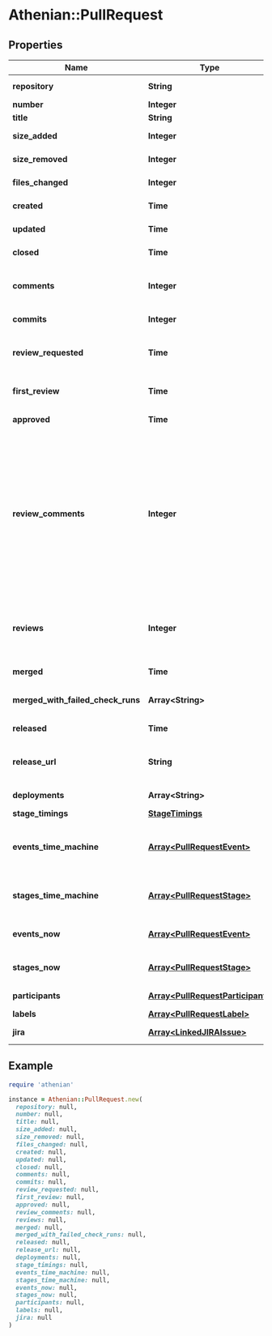 # Athenian::PullRequest

## Properties

| Name | Type | Description | Notes |
| ---- | ---- | ----------- | ----- |
| **repository** | **String** | PR is/was open in this repository. |  |
| **number** | **Integer** | PR number. |  |
| **title** | **String** | Title of the PR. |  |
| **size_added** | **Integer** | Overall number of lines added. |  |
| **size_removed** | **Integer** | Overall number of lines removed. |  |
| **files_changed** | **Integer** | Number of files changed in this PR. |  |
| **created** | **Time** | When this PR was created. |  |
| **updated** | **Time** | When this PR was last updated. |  |
| **closed** | **Time** | When this PR was last closed. | [optional] |
| **comments** | **Integer** | Number of *regular* (not review) comments in this PR. |  |
| **commits** | **Integer** | Number of commits in this PR. |  |
| **review_requested** | **Time** | When was the first time the author of this PR requested a review. | [optional] |
| **first_review** | **Time** | When the first review of this PR happened. | [optional] |
| **approved** | **Time** | When this PR was approved. | [optional] |
| **review_comments** | **Integer** | Number of review comments this PR received. A review comment is left at a specific line in a specific file. In other words: review summaries are *not* considered review comments; refer to &#x60;reviews&#x60;. Comments by the PR author are considered as &#x60;comments&#x60;, not as &#x60;review_comments&#x60;. | [optional] |
| **reviews** | **Integer** | Number of times this PR was reviewed. Reviews by the PR author are not taken into account. | [optional] |
| **merged** | **Time** | When this PR was merged. | [optional] |
| **merged_with_failed_check_runs** | **Array&lt;String&gt;** | PR was merged with these failed check runs. | [optional] |
| **released** | **Time** | When this PR was released. | [optional] |
| **release_url** | **String** | URL of the earliest release that includes this merged PR. | [optional] |
| **deployments** | **Array&lt;String&gt;** | List of deployments that contain this PR. | [optional] |
| **stage_timings** | [**StageTimings**](StageTimings.md) |  |  |
| **events_time_machine** | [**Array&lt;PullRequestEvent&gt;**](PullRequestEvent.md) | List of PR events which happened until &#x60;date_to&#x60;. &#x60;date_from&#x60; does not matter. | [optional] |
| **stages_time_machine** | [**Array&lt;PullRequestStage&gt;**](PullRequestStage.md) | List of PR stages as of &#x60;date_to&#x60; (normally, of length 1). | [optional] |
| **events_now** | [**Array&lt;PullRequestEvent&gt;**](PullRequestEvent.md) | List of PR events that ever happened. |  |
| **stages_now** | [**Array&lt;PullRequestStage&gt;**](PullRequestStage.md) | List of current PR stages (normally, of length 1). |  |
| **participants** | [**Array&lt;PullRequestParticipant&gt;**](PullRequestParticipant.md) | List of developers related to this PR. |  |
| **labels** | [**Array&lt;PullRequestLabel&gt;**](PullRequestLabel.md) | List of PR labels. | [optional] |
| **jira** | [**Array&lt;LinkedJIRAIssue&gt;**](LinkedJIRAIssue.md) | List of linked JIRA issues. | [optional] |

## Example

```ruby
require 'athenian'

instance = Athenian::PullRequest.new(
  repository: null,
  number: null,
  title: null,
  size_added: null,
  size_removed: null,
  files_changed: null,
  created: null,
  updated: null,
  closed: null,
  comments: null,
  commits: null,
  review_requested: null,
  first_review: null,
  approved: null,
  review_comments: null,
  reviews: null,
  merged: null,
  merged_with_failed_check_runs: null,
  released: null,
  release_url: null,
  deployments: null,
  stage_timings: null,
  events_time_machine: null,
  stages_time_machine: null,
  events_now: null,
  stages_now: null,
  participants: null,
  labels: null,
  jira: null
)
```


